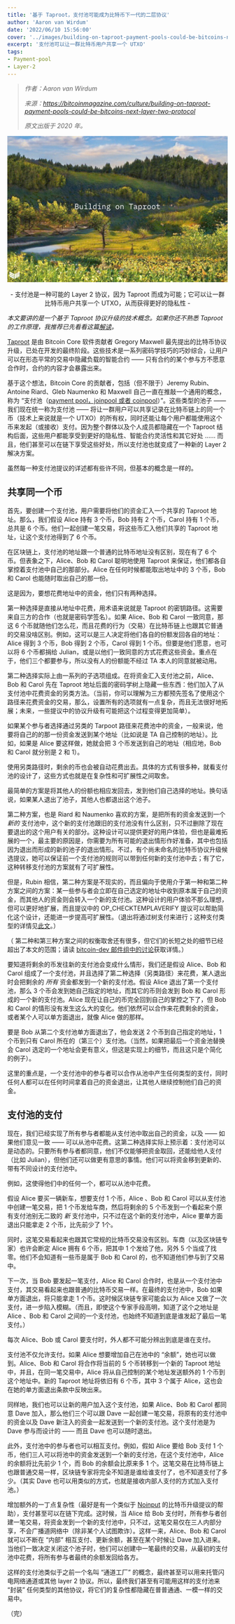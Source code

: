 ```yaml
---
title: '基于 Taproot，支付池可能成为比特币下一代的二层协议'
author: 'Aaron van Wirdum'
date: '2022/06/10 15:56:00'
cover: '../images/building-on-taproot-payment-pools-could-be-bitcoins-next-layer-two-protocol/rotocol.png'
excerpt: '支付池可以让一群比特币用户共享一个 UTXO'
tags:
- Payment-pool
- Layer-2
---
```



> *作者：Aaron van Wirdum*
>
> *来源：<https://bitcoinmagazine.com/culture/building-on-taproot-payment-pools-could-be-bitcoins-next-layer-two-protocol>*
>
> *原文出版于 2020 年。*

![Payment pools, a potential Layer Two solution made possible through Taproot, could let groups of bitcoin users share UTXOs and enjoy more privacy.](../images/building-on-taproot-payment-pools-could-be-bitcoins-next-layer-two-protocol/rotocol.png)

<p style="text-align:center">- 支付池是一种可能的 Layer 2 协议，因为 Taproot 而成为可能；它可以让一群比特币用户共享一个 UTXO，从而获得更好的隐私性  -</p>


*本文要讲的是一个基于 Taproot 协议升级的技术概念。如果你还不熟悉 Taproot 的工作原理，我推荐已先看看这篇[解读](https://bitcoinmagazine.com/articles/taproot-coming-what-it-and-how-it-will-benefit-bitcoin)。*

[Taproot](https://bitcoinmagazine.com/articles/taproot-coming-what-it-and-how-it-will-benefit-bitcoin) 是由 Bitcoin Core 软件贡献者 Gregory Maxwell 最先提出的比特币协议升级，已处在开发的最终阶段。这些技术是一系列密码学技巧的巧妙综合，让用户可以在形态平常的交易中隐藏负载的智能合约 —— 只有合约的某个参与方不愿意合作时，合约的内容才会暴露出来。

基于这个想法，Bitcoin Core 的贡献者，包括（但不限于）Jeremy Rubin、Antoine Riard、Gleb Naumenko 和 Maxwell 自己一直在推敲一个通用的概念，称为 “支付池（[payment pool，joinpool 或者 coinpool](https://discrete-blog.github.io/coinpool/)）”。这些类型的池子 —— 我们现在统一称为支付池 —— 将让一群用户可以共享记录在比特币链上的同一个币（技术上来说就是一个 UTXO）的所有权，同时还能让每个用户都能使用这个币来发起（或接收）支付。因为整个群体以及个人成员都隐藏在一个 Taproot 结构后面，这些用户都能享受到更好的隐私性、智能合约灵活性和其它好处 …… 而且，他们甚至可以在链下享受这些好处，所以支付池也就变成了一种新的 Layer 2 解决方案。

虽然每一种支付池提议的详述都有些许不同，但基本的概念是一样的。

## 共享同一个币

首先，要创建一个支付池，用户需要将他们的资金汇入一个共享的 Taproot 地址。那么，我们假设 Alice 持有 3 个币，Bob 持有 2 个币，Carol 持有 1 个币，总共是 6 个币。他们一起创建一笔交易，将这些币汇入他们共享的 Taproot 地址，让这个支付池得到了 6 个币。

在区块链上，支付池的地址跟一个普通的比特币地址没有区别，现在有了 6 个币。但表象之下，Alice、Bob 和 Carol 聪明地使用 Taproot 来保证，他们都各自掌控着支付池中自己的那部分。Alice 在任何时候都能取出地址中的 3 个币，Bob 和 Carol 也能随时取出自己的那一份。

这是因为，要想花费地址中的资金，他们只有两种选择。

第一种选择是直接从地址中花费，用术语来说就是 Taproot 的密钥路径。这需要来自三方的合作（也就是密码学签名）。如果 Alice、Bob 和 Carol 一致同意，那这 6 个币就随他们怎么花，而且花费的行为（交易）在比特币链上也跟其它普通的交易没啥区别。例如，这可以是三人决定将他们各自的份额发回各自的地址：Alice 得到 3 个币，Bob 得到 2 个币，Carol 得到 1 个币。但要是他们愿意，也可以将 6 个币都捐给 Julian，或是以他们一致同意的方式花费这些资金。重点在于，他们三个都要参与，所以没有人的份额能不经过 TA 本人的同意就被动用。

第二种选择实际上由一系列的子选项组成。在将资金汇入支付池之前，Alice、Bob 和 Carol 先在 Taproot 地址后面的密码学树上隐藏一些东西：他们加入了从支付池中花费资金的另类方法。（当前，你可以理解为三方都预先签名了使用这个路径来花费资金的交易，那么，设置所有的选项就有一点复杂，而且无法很好地拓展；未来，一些提议中的协议升级有可能把这个过程变得更加简单）。

如果某个参与者选择通过另类的 Tarpoot 路径来花费池中的资金，一般来说，他要将自己的的那一份资金发送到某个地址（比如说是 TA 自己控制的地址）。比如，如果是 Alice 要这样做，她就会把 3 个币发送到自己的地址（相应地，Bob 和 Carol 就分别是 2 和 1）。

使用另类路径时，剩余的币也会被自动花费出去。具体的方式有很多种，就看支付池的设计了，这些方式也就是在复杂性和可扩展性之间取舍。

最简单的方案是将其他人的份额也相应发回去，发到他们自己选择的地址。换句话说，如果某人退出了池子，其他人也都退出这个池子。

第二种方案，也是 Riard 和 Naumenko 喜欢的方案，是把所有的资金发送到一个 *新的* 支付池中，这个新的支付池跟旧的支付池没有什么区别，只不过删除了现在要退出的这个用户有关的部分。这种设计可以提供更好的用户体验，但也是最难拓展的一个，最主要的原因是，你需要为所有可能的退出情形作好准备，其中也包括因为退出而形成的新的池子的退出情形。不过，有个尚未命名的比特币协议升级候选提议，她可以保证前一个支付池的规则可以带到任何新的支付池中去；有了它，这种转移支付池的方案就有了可扩展性。

但是，Rubin 相信，第二种方案是不现实的，而且偏向于使用介于第一种和第二种方案之间的方案：某一些参与者会立即在自己选定的地址中收到原本属于自己的资金，而其他人的资金则会转入一个新的支付池。这种设计的用户体验不那么理想，但可以更好地扩展，而且提议中的 OP_CHECKTEMPLAVERIFY 提议可以帮助简化这个设计，还能进一步提高可扩展性。（退出将通过树支付来进行；这种支付类型的详情见[此文](https://bitcoinmagazine.com/articles/secure-the-bag-cutting-transactions-in-half-to-resolve-bitcoin-network-congestion)。）

（ 第二种和第三种方案之间的权衡取舍还有很多，但它们的长短之处的细节已经超出了本文的范围；请读 [bitcoin-dev 邮件组中的讨论](https://www.mail-archive.com/bitcoin-dev@lists.linuxfoundation.org/msg08994.html)获取详情。）

要知道将剩余的币发往新的支付池会变成什么情形，我们还是假设 Alice、Bob 和 Carol 组成了一个支付池，并且选择了第二种选择（另类路径）来花费，某人退出时会把剩余的 *所有* 资金都发到一个新的支付池。假设 Alice 退出了第一个支付池，那么 3 个币会发到她自己指定的地址，而其它的币则会发到 Bob 和 Carol 形成的一个新的支付池。Alice 现在让自己的币完全回到自己的掌控之下了，但 Bob 和 Carol 的情形没有发生这么大的变化。他们依然可以合作来花费剩余的资金，或者某个人可以单方面退出，就像 Alice 做的那样。

要是 Bob 从第二个支付池单方面退出了，他会发送 2 个币到自己指定的地址，1 个币到只有 Carol 所在的（第三个）支付池。（当然，如果把最后一个资金池替换会 Carol 选定的一个地址会更有意义，但这是实现上的细节，而且这只是个简化的例子）。

这里的重点是，一个支付池中的参与者可以合作从池中产生任何类型的支付，同时任何人都可以在任何时间拿着自己的资金退出，让其他人继续控制他们自己的资金。

## 支付池的支付

现在，我们已经实现了所有参与者都能从支付池中取出自己的资金，以及 —— 如果他们意见一致 —— 可以从池中花费。这第二种选择实际上预示着：支付池可以是动态的。只要所有参与者都同意，他们不仅能够把资金取回，还能给他人支付（比如 Julian），但他们还可以做更有意思的事情。他们可以将资金移到更新的、带有不同设计的支付池中。

例如，这使得他们中的任何一个，都可以从池中花费。

假设 Alice 要买一辆新车，想要支付 1 个币，Alice 、Bob 和 Carol 可以从支付池中创建一笔交易，把 1 个币发给车商，然后将剩余的 5 个币发到一个看起来个原有支付池别无二致的 *新* 支付池中，只不过在这个新的支付池中，Alice 要单方面退出只能拿走 2 个币，比先前少了 1个。

同时，这笔交易看起来也跟其它常规的比特币交易没有区别。车商（以及区块链专家）也许会断定 Alice 拥有 6 个币，把其中 1 个发给了他，另外 5 个当成了找零。他们不会知道有一些币是属于 Bob 和 Carol 的，也不知道他们参与到了交易中。

下一次，当 Bob 要发起一笔支付，Alice 和 Carol 合作时，也是从一个支付池中支付，其交易看起来也跟普通的比特币交易一样。在最终的支付池中，Bob 如果单方面退出，将只能拿走 1 个币。这时候区块链专家可能会以为 Alice 又做了一次支付，进一步陷入模糊。（而且，即使这个专家手段高明，知道了这个之地址是 Alice 、Bob 和 Carol 之间的一个支付池，也始终不知道到底是谁发起了最后一笔支付。）

每次 Alice、Bob 或 Carol 要支付时，外人都不可能分辨出到底是谁在支付。

支付池不仅允许支付。如果 Alice 想要增加自己在池中的 “余额”，她也可以做到。Alice、Bob 和 Carol 将合作将当前的 5 个币转移到一个新的 Taproot 地址中，并且，在同一笔交易中，Alice 将从自己控制的某个地址发送额外的 1 个币到这个地址中。新的 Taproot 地址将依旧有 6 个币，其中 3 个属于 Alice，这也会在她的单方面退出条款中反映出来。

同样地，我们也可以让新的用户加入这个支付池，如果 Alice、Bob 和 Carol 都同意 Dave 加入，那么他们三个可以跟 Dave 一起创建一笔交易，将原有的支付池中的资金以及 Dave 新注入的资金一起发送到一个新的支付池。这个支付池是为 Dave 参与而设计的 —— 而且 Dave 也可以随时退出。

此外，支付池中的参与者也可以相互支付。例如，假如 Alice 要给 Bob 支付 1 个币，他们三人可以将池中的资金发送到一个新的支付池，在这个支付池中，Alice 的余额将比先前少 1 个，而 Bob 的余额会比原来多 1 个。这笔交易在比特币链上也跟普通交易一样，区块链专家将完全不知道是谁给谁支付了，也不知道支付了多少。（其实 Dave 也可以用类似的方式，也就是接收内部人支付的方式加入支付池。）

增加额外的一丁点复杂性（最好是有一个类似于 [Noinput](https://bitcoinmagazine.com/articles/noinput-class-bitcoin-soft-fork-simplify-lightning) 的比特币升级提议的帮助），支付甚至可以在链下完成。这时候，当 Alice 给 Bob 支付时，所有参与者创建一笔交易，将资金发到一个新的支付池中，只不过，这笔交易仅在三人内部分享，不会广播道网络中（除非某个人试图欺诈）。这样一来，Alice、Bob 和 Carol 就可以不断在 “内部” 相互支付、更新余额，甚至在某个时候让 Dave 加入进来。当他们一致决定关闭这个池子时，他们可以创建中一笔最终的交易，从最初的支付池中花费，将所有参与者最终的余额发回给各方。

这样的支付池类似于之前一个名叫 “通道工厂” 的概念，最终甚至可以用来托管闪电网络通道或其他 layer 2 协议。所以，最终我们甚至有可能用这样的支付池来 “封装” 任何类型的其他协议，将它们的复杂性都隐藏在普普通通、一模一样的交易中。

（完）